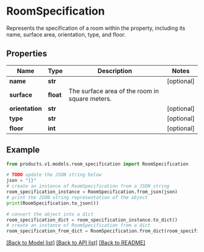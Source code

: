 # RoomSpecification

Represents the specification of a room within the property, including its name, surface area, orientation, type, and floor.

## Properties

Name | Type | Description | Notes
------------ | ------------- | ------------- | -------------
**name** | **str** |  | [optional] 
**surface** | **float** | The surface area of the room in square meters. | 
**orientation** | **str** |  | [optional] 
**type** | **str** |  | [optional] 
**floor** | **int** |  | [optional] 

## Example

```python
from products.v1.models.room_specification import RoomSpecification

# TODO update the JSON string below
json = "{}"
# create an instance of RoomSpecification from a JSON string
room_specification_instance = RoomSpecification.from_json(json)
# print the JSON string representation of the object
print(RoomSpecification.to_json())

# convert the object into a dict
room_specification_dict = room_specification_instance.to_dict()
# create an instance of RoomSpecification from a dict
room_specification_from_dict = RoomSpecification.from_dict(room_specification_dict)
```
[[Back to Model list]](../README.md#documentation-for-models) [[Back to API list]](../README.md#documentation-for-api-endpoints) [[Back to README]](../README.md)


